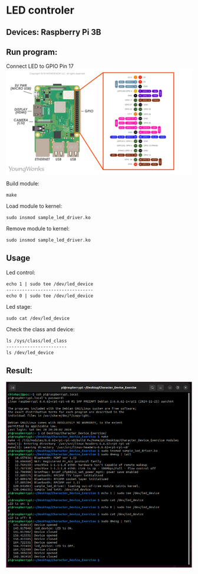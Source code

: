 # LED controler

## Devices: Raspberry Pi 3B

## Run program:
Connect LED to GPIO Pin 17
![GPIO_pin](./images/GPIO_diagram.jpg)

Build module:

```
make
```
Load module to kernel:

```
sudo insmod sample_led_driver.ko
```
Remove module to kernel:

```
sudo insmod sample_led_driver.ko
```

## Usage
Led control:
```
echo 1 | sudo tee /dev/led_device
---------------------------------
echo 0 | sudo tee /dev/led_device
```
Led stage:
```
sudo cat /dev/led_device
```
Check the class and device:
```
ls /sys/class/led_class
-----------------------
ls /dev/led_device
```
## Result:

![Result](./images/result.png)
